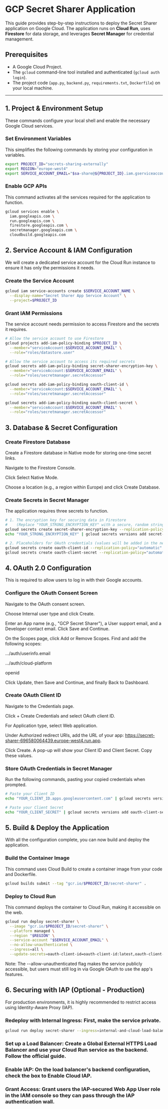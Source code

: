 # GCP Secret Sharer Application

This guide provides step-by-step instructions to deploy the Secret Sharer application on Google Cloud. The application runs on **Cloud Run**, uses **Firestore** for data storage, and leverages **Secret Manager** for credential management.

## Prerequisites

* A Google Cloud Project.
* The `gcloud` command-line tool installed and authenticated (`gcloud auth login`).
* The project code (`app.py`, `backend.py`, `requirements.txt`, `Dockerfile`) on your local machine.

---

## 1. Project & Environment Setup

These commands configure your local shell and enable the necessary Google Cloud services.

### Set Environment Variables

This simplifies the following commands by storing your configuration in variables.


```bash
export PROJECT_ID="secrets-sharing-externally"
export REGION="europe-west4"
export SERVICE_ACCOUNT_EMAIL="$sa-share@${PROJECT_ID}.iam.gserviceaccount.com"
```
### Enable GCP APIs
This command activates all the services required for the application to function.

```bash
gcloud services enable \
  iam.googleapis.com \
  run.googleapis.com \
  firestore.googleapis.com \
  secretmanager.googleapis.com \
  cloudbuild.googleapis.com
```
## 2. Service Account & IAM Configuration
We will create a dedicated service account for the Cloud Run instance to ensure it has only the permissions it needs.

### Create the Service Account
```bash
gcloud iam service-accounts create $SERVICE_ACCOUNT_NAME \
  --display-name="Secret Sharer App Service Account" \
  --project=$PROJECT_ID
```
### Grant IAM Permissions
The service account needs permission to access Firestore and the secrets it requires.

```bash
# Allow the service account to use Firestore
gcloud projects add-iam-policy-binding $PROJECT_ID \
  --member="serviceAccount:$SERVICE_ACCOUNT_EMAIL" \
  --role="roles/datastore.user"

# Allow the service account to access its required secrets
gcloud secrets add-iam-policy-binding secret-sharer-encryption-key \
  --member="serviceAccount:$SERVICE_ACCOUNT_EMAIL" \
  --role="roles/secretmanager.secretAccessor"

gcloud secrets add-iam-policy-binding oauth-client-id \
  --member="serviceAccount:$SERVICE_ACCOUNT_EMAIL" \
  --role="roles/secretmanager.secretAccessor"

gcloud secrets add-iam-policy-binding oauth-client-secret \
  --member="serviceAccount:$SERVICE_ACCOUNT_EMAIL" \
  --role="roles/secretmanager.secretAccessor"
```
## 3. Database & Secret Configuration
### Create Firestore Database
Create a Firestore database in Native mode for storing one-time secret links.

Navigate to the Firestore Console.

Click Select Native Mode.

Choose a location (e.g., a region within Europe) and click Create Database.

### Create Secrets in Secret Manager
The application requires three secrets to function.

```bash
# 1. The encryption key for securing data in Firestore
#    (Replace "YOUR_STRONG_ENCRYPTION_KEY" with a secure, random string)
gcloud secrets create secret-sharer-encryption-key --replication-policy="automatic"
echo "YOUR_STRONG_ENCRYPTION_KEY" | gcloud secrets versions add secret-sharer-encryption-key --data-file=-

# 2. Placeholders for OAuth credentials (values will be added in the next step)
gcloud secrets create oauth-client-id --replication-policy="automatic"
gcloud secrets create oauth-client-secret --replication-policy="automatic"
```
## 4. OAuth 2.0 Configuration
This is required to allow users to log in with their Google accounts.

### Configure the OAuth Consent Screen
Navigate to the OAuth consent screen.

Choose Internal user type and click Create.

Enter an App name (e.g., "GCP Secret Sharer"), a User support email, and a Developer contact email. Click Save and Continue.

On the Scopes page, click Add or Remove Scopes. Find and add the following scopes:

.../auth/userinfo.email

.../auth/cloud-platform

openid

Click Update, then Save and Continue, and finally Back to Dashboard.

### Create OAuth Client ID
Navigate to the Credentials page.

Click + Create Credentials and select OAuth client ID.

For Application type, select Web application.

Under Authorized redirect URIs, add the URL of your app: https://secret-sharer-696580064439.europe-west4.run.app.

Click Create. A pop-up will show your Client ID and Client Secret. Copy these values.

### Store OAuth Credentials in Secret Manager
Run the following commands, pasting your copied credentials when prompted.

```bash
# Paste your Client ID
echo "YOUR_CLIENT_ID.apps.googleusercontent.com" | gcloud secrets versions add oauth-client-id --data-file=-

# Paste your Client Secret
echo "YOUR_CLIENT_SECRET" | gcloud secrets versions add oauth-client-secret --data-file=-
```
## 5. Build & Deploy the Application
With all the configuration complete, you can now build and deploy the application.

### Build the Container Image
This command uses Cloud Build to create a container image from your code and Dockerfile.

```bash
gcloud builds submit --tag "gcr.io/$PROJECT_ID/secret-sharer" .
```
### Deploy to Cloud Run
This command deploys the container to Cloud Run, making it accessible on the web.

```bash
gcloud run deploy secret-sharer \
  --image "gcr.io/$PROJECT_ID/secret-sharer" \
  --platform managed \
  --region "$REGION" \
  --service-account "$SERVICE_ACCOUNT_EMAIL" \
  --no-allow-unauthenticated \
  --ingress=all \
  --update-secrets=oauth-client-id=oauth-client-id:latest,oauth-client-secret=oauth-client-secret:latest
```
Note: The --allow-unauthenticated flag makes the service publicly accessible, but users must still log in via Google OAuth to use the app's features.

## 6. Securing with IAP (Optional - Production)
For production environments, it is highly recommended to restrict access using Identity-Aware Proxy (IAP).

### Redeploy with Internal Ingress: First, make the service private.

```bash
gcloud run deploy secret-sharer --ingress=internal-and-cloud-load-balancing --region=$REGION
```
### Set up a Load Balancer: Create a Global External HTTPS Load Balancer and use your Cloud Run service as the backend. Follow the official guide.

### Enable IAP: On the load balancer's backend configuration, check the box to Enable Cloud IAP.

### Grant Access: Grant users the IAP-secured Web App User role in the IAM console so they can pass through the IAP authentication wall.
